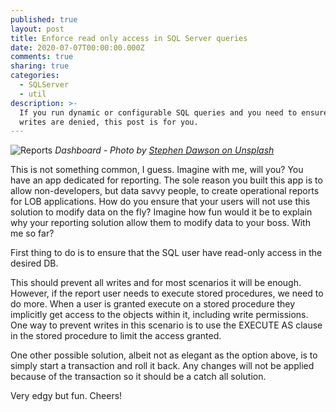 ```yaml
---
published: true
layout: post
title: Enforce read only access in SQL Server queries
date: 2020-07-07T00:00:00.000Z
comments: true
sharing: true
categories:
  - SQLServer
  - util
description: >-
  If you run dynamic or configurable SQL queries and you need to ensure that
  writes are denied, this post is for you.
---
```

![Reports]({{site.baseurl}}/images/posts/dashboard.jpg)
*Dashboard - Photo by [Stephen Dawson on Unsplash](https://unsplash.com/photos/qwtCeJ5cLYs)*

This is not something common, I guess. Imagine with me, will you? You have an app dedicated for reporting. The sole reason you built this app is to allow non-developers, but data savvy people, to create operational reports for LOB applications. How do you ensure that your users will not use this solution to modify data on the fly? Imagine how fun would it be to explain why your reporting solution allow them to modify data to your boss. With me so far?

First thing to do is to ensure that the SQL user have read-only access in the desired DB.

<script src="https://gist.github.com/jlucaspains/d3304df3874b4d7fd3d653f82343c6e4.js"></script>

This should prevent all writes and for most scenarios it will be enough. However, if the report user needs to execute stored procedures, we need to do more. When a user is granted execute on a stored procedure they implicitly get access to the objects within it, including write permissions. One way to prevent writes in this scenario is to use the EXECUTE AS clause in the stored procedure to limit the access granted.

<script src="https://gist.github.com/jlucaspains/f16e1ac2c07a39898515ff1f2ef9f258.js"></script>

One other possible solution, albeit not as elegant as the option above, is to simply start a transaction and roll it back. Any changes will not be applied because of the transaction so it should be a catch all solution.

<script src="https://gist.github.com/jlucaspains/57b62ca299d287d0d33238ae1e2dd32c.js"></script>

Very edgy but fun. Cheers!
